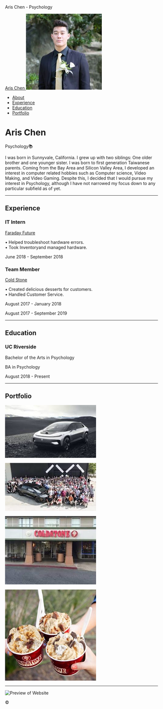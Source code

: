﻿Aris Chen - Psychology

[Aris Chen ![Profile Picture](img/profilepicture.jpg)  ](#page-top) 

-   [About](#about)
-   [Experience](#experience)
-   [Education](#education)
-   [Portfolio](#portfolio)

# Aris Chen

Psychology📚

I was born in Sunnyvale, California. I grew up with two siblings: One older brother and one younger sister. I was born to first generation Taiwanese parents. Coming from the Bay Area and Silicon Valley Area, I developed an interest in computer related hobbies such as Computer science, Video Making, and Video Gaming. Despite this, I decided that I would pursue my interest in Psychology, although I have not narrowed my focus down to any particular subfield as of yet.  
  

----------

## Experience

### IT Intern

[Faraday Future](https://mulesoft.com)

• Helped troubleshoot hardware errors.  
• Took Inventoryand managed hardware.  

June 2018 - September 2018

### Team Member

[Cold Stone](https://pubnub.com)

• Created delicious desserts for customers.  
• Handled Customer Service.  

August 2017 - January 2018

August 2017 - September 2019

----------

## Education

### UC Riverside

Bachelor of the Arts in Psychology

BA in Psychology

August 2018 - Present

----------

## Portfolio

![](img/ff.jpeg)  
  
![](img/ff2.jpeg)  
  
![](img/coldstone.jpeg)  
  
![](img/coldstone2.jpg)  
  

----------
![Preview of Website](img/)

©
